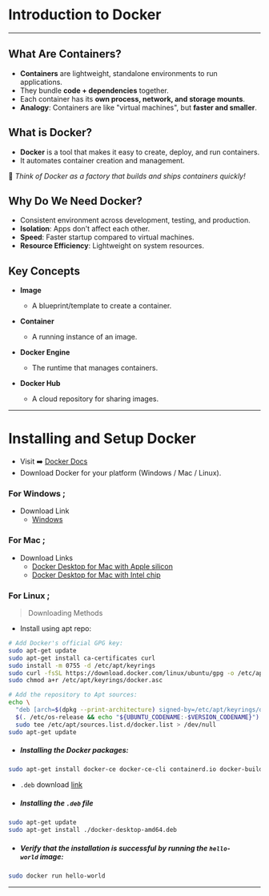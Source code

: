 

# Introduction to Docker 
---
## What Are Containers?

- **Containers** are lightweight, standalone environments to run applications.
- They bundle **code + dependencies** together.
- Each container has its **own process, network, and storage mounts**.
- **Analogy**: Containers are like "virtual machines", but **faster and smaller**.
## What is Docker?

- **Docker** is a tool that makes it easy to create, deploy, and run containers.
- It automates container creation and management.

💬 *Think of Docker as a factory that builds and ships containers quickly!*

## Why Do We Need Docker?

- Consistent environment across development, testing, and production.
- **Isolation**: Apps don't affect each other.
- **Speed**: Faster startup compared to virtual machines.
- **Resource Efficiency**: Lightweight on system resources.

##  Key Concepts

 - **Image**          
	 - A blueprint/template to create a container. 

 - **Container**     
	 - A running instance of an image. 

 - **Docker Engine** 
	 - The runtime that manages containers. 
 
 - **Docker Hub**  
	 - A cloud repository for sharing images. 

---
#  Installing and Setup Docker

- Visit ➡️ [Docker Docs](http://docs.docker.com/)
- Download Docker for your platform (Windows / Mac / Linux).

### For Windows ;
- Download Link 
	- [Windows](https://desktop.docker.com/win/main/amd64/190950/Docker%20Desktop%20Installer.exe?_gl=1*1d3ubxo*_gcl_au*MTIyMTcxMDYyNC4xNzQ0NzA4NTU4*_ga*MTEyODg3MTc3LjE3NDA3NTA2OTU.*_ga_XJWPQMJYHQ*MTc0NTkwMzcwMy43LjEuMTc0NTkwNDQwNC42MC4wLjA.)

### For Mac ;
- Download Links 
	- [Docker Desktop for Mac with Apple silicon](https://desktop.docker.com/mac/main/arm64/Docker.dmg?utm_source=docker&utm_medium=webreferral&utm_campaign=docs-driven-download-mac-arm64&_gl=1*1kgq4x1*_gcl_au*MTIyMTcxMDYyNC4xNzQ0NzA4NTU4*_ga*MTEyODg3MTc3LjE3NDA3NTA2OTU.*_ga_XJWPQMJYHQ*MTc0NTkwMzcwMy43LjEuMTc0NTkwMzcxNi40Ny4wLjA.)
	- [Docker Desktop for Mac with Intel chip](https://desktop.docker.com/mac/main/amd64/Docker.dmg?utm_source=docker&utm_medium=webreferral&utm_campaign=docs-driven-download-mac-amd64)

### For Linux ;

> Downloading Methods
- Install using apt repo: 

```bash
# Add Docker's official GPG key:
sudo apt-get update
sudo apt-get install ca-certificates curl
sudo install -m 0755 -d /etc/apt/keyrings
sudo curl -fsSL https://download.docker.com/linux/ubuntu/gpg -o /etc/apt/keyrings/docker.asc
sudo chmod a+r /etc/apt/keyrings/docker.asc

```

```bash
# Add the repository to Apt sources:
echo \
  "deb [arch=$(dpkg --print-architecture) signed-by=/etc/apt/keyrings/docker.asc] https://download.docker.com/linux/ubuntu \
  $(. /etc/os-release && echo "${UBUNTU_CODENAME:-$VERSION_CODENAME}") stable" | \
  sudo tee /etc/apt/sources.list.d/docker.list > /dev/null
sudo apt-get update
```

- ##### Installing the Docker packages:
```bash
sudo apt-get install docker-ce docker-ce-cli containerd.io docker-buildx-plugin docker-compose-plugin
```

- `.deb` download [link](https://desktop.docker.com/linux/main/amd64/190950/docker-desktop-amd64.deb?_gl=1*1mauz4z*_gcl_au*MTIyMTcxMDYyNC4xNzQ0NzA4NTU4*_ga*MTEyODg3MTc3LjE3NDA3NTA2OTU.*_ga_XJWPQMJYHQ*MTc0NTkwMzcwMy43LjEuMTc0NTkwNDQwNC42MC4wLjA.)

- #####  Installing the `.deb` file 
```sh
sudo apt-get update
sudo apt-get install ./docker-desktop-amd64.deb
```

- ##### Verify that the installation is successful by running the `hello-world` image:
```sh
sudo docker run hello-world
```

---
